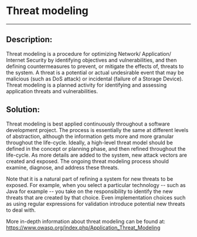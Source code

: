 # Threat modeling
-------

## Description:

Threat modeling is a procedure for optimizing Network/ Application/ Internet Security by
identifying objectives and vulnerabilities, and then defining countermeasures to prevent,
or mitigate the effects of, threats to the system. A threat is a potential or actual
undesirable event that may be malicious (such as DoS attack) or incidental
(failure of a Storage Device). Threat modeling is a planned activity for identifying and
assessing application threats and vulnerabilities.

## Solution:

Threat modeling is best applied continuously throughout a software development project.
The process is essentially the same at different levels of abstraction, although the
information gets more and more granular throughout the life-cycle. Ideally, a high-level
threat model should be defined in the concept or planning phase, and then refined
throughout the life-cycle. As more details are added to the system, new attack vectors are
created and exposed. The ongoing threat modeling process should examine, diagnose, and
address these threats.

Note that it is a natural part of refining a system for new threats to be exposed.
For example, when you select a particular technology -- such as Java for example --
you take on the responsibility to identify the new threats that are created by that choice.
Even implementation choices such as using regular expressions for validation introduce
potential new threats to deal with.

More in-depth information about threat modeling can be found at:
https://www.owasp.org/index.php/Application_Threat_Modeling
